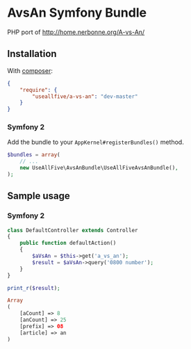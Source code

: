 AvsAn Symfony Bundle
====================

PHP port of http://home.nerbonne.org/A-vs-An/

## Installation
With [composer](http://getcomposer.org):
```json
{
    "require": {
        "useallfive/a-vs-an": "dev-master"
    }
}
```

### Symfony 2
Add the bundle to your `AppKernel#registerBundles()` method.
```php
$bundles = array(
    // ...
    new UseAllFive\AvsAnBundle\UseAllFiveAvsAnBundle(),
);
```

## Sample usage
### Symfony 2
```php
class DefaultController extends Controller
{
    public function defaultAction()
    {
        $aVsAn = $this->get('a_vs_an');
        $result = $aVsAn->query('0800 number');
    }
}
```
```php
print_r($result);
```

```php
Array
(
    [aCount] => 8
    [anCount] => 25
    [prefix] => 08
    [article] => an
)
```
